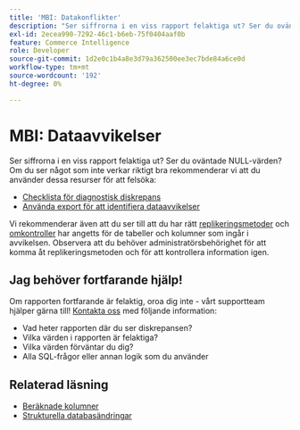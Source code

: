 ```yaml
---
title: 'MBI: Datakonflikter'
description: "Ser siffrorna i en viss rapport felaktiga ut? Ser du oväntade NULL-värden? Om du ser något som inte verkar riktigt rätt rekommenderar vi att du använder dessa resurser för att felsöka:"
exl-id: 2ecea990-7292-46c1-b6eb-75f0404aaf0b
feature: Commerce Intelligence
role: Developer
source-git-commit: 1d2e0c1b4a8e3d79a362500ee3ec7bde84a6ce0d
workflow-type: tm+mt
source-wordcount: '192'
ht-degree: 0%

---
```


# MBI: Dataavvikelser

Ser siffrorna i en viss rapport felaktiga ut? Ser du oväntade NULL-värden? Om du ser något som inte verkar riktigt bra rekommenderar vi att du använder dessa resurser för att felsöka:

* [Checklista för diagnostisk diskrepans](/help/troubleshooting/miscellaneous/diagnosing-a-data-discrepancy.md)
* [Använda export för att identifiera dataavvikelser](/help/troubleshooting/miscellaneous/using-data-exports-to-pinpoint-discrepancies.md)

Vi rekommenderar även att du ser till att du har rätt [replikeringsmetoder](https://docs.magento.com/mbi/data-analyst/data-warehouse-mgr/cfg-replication-methods.html) och [omkontroller](https://docs.magento.com/mbi/data-analyst/data-warehouse-mgr/cfg-data-rechecks.html) har angetts för de tabeller och kolumner som ingår i avvikelsen. Observera att du behöver administratörsbehörighet för att komma åt replikeringsmetoden och för att kontrollera information igen.

## Jag behöver fortfarande hjälp!

Om rapporten fortfarande är felaktig, oroa dig inte - vårt supportteam hjälper gärna till! [Kontakta oss](/help/help-center-guide/help-center/magento-help-center-user-guide.md#submit-ticket) med följande information:

* Vad heter rapporten där du ser diskrepansen?
* Vilka värden i rapporten är felaktiga?
* Vilka värden förväntar du dig?
* Alla SQL-frågor eller annan logik som du använder

## Relaterad läsning

* [Beräknade kolumner](/help/how-to/general/mbi-creating-and-editing-advanced-calculated-columns.md)
* [Strukturella databasändringar](https://experienceleague.adobe.com/docs/commerce-business-intelligence/mbi/analyze/connecting/data-migration-services.html)
